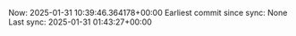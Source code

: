 Now: 2025-01-31 10:39:46.364178+00:00 Earliest commit since sync: None Last sync: 2025-01-31 01:43:27+00:00
